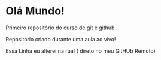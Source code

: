 # Olá Mundo!
 Primeiro repositório do curso de git e github

 Repositório criado durante uma aula ao vivo!

Essa Linha eu alterei na rua! ( direto no meu  GitHUb Remoto)
